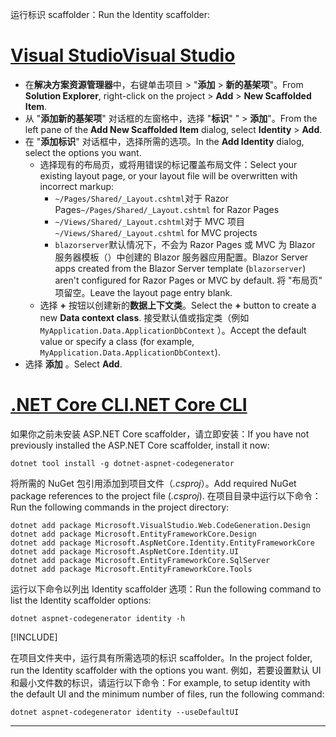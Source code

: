 <span data-ttu-id="741fa-101">运行标识 scaffolder：</span><span class="sxs-lookup"><span data-stu-id="741fa-101">Run the Identity scaffolder:</span></span>

# <a name="visual-studio"></a>[<span data-ttu-id="741fa-102">Visual Studio</span><span class="sxs-lookup"><span data-stu-id="741fa-102">Visual Studio</span></span>](#tab/visual-studio)

* <span data-ttu-id="741fa-103">在**解决方案资源管理器**中，右键单击项目 > "**添加**  >  **新的基架项**"。</span><span class="sxs-lookup"><span data-stu-id="741fa-103">From **Solution Explorer**, right-click on the project > **Add** > **New Scaffolded Item**.</span></span>
* <span data-ttu-id="741fa-104">从 "**添加新的基架项**" 对话框的左窗格中，选择 "**标识**" "  >  **添加**"。</span><span class="sxs-lookup"><span data-stu-id="741fa-104">From the left pane of the **Add New Scaffolded Item** dialog, select **Identity** > **Add**.</span></span>
* <span data-ttu-id="741fa-105">在 "**添加标识**" 对话框中，选择所需的选项。</span><span class="sxs-lookup"><span data-stu-id="741fa-105">In the **Add Identity** dialog, select the options you want.</span></span>
  * <span data-ttu-id="741fa-106">选择现有的布局页，或将用错误的标记覆盖布局文件：</span><span class="sxs-lookup"><span data-stu-id="741fa-106">Select your existing layout page, or your layout file will be overwritten with incorrect markup:</span></span>
    * <span data-ttu-id="741fa-107">`~/Pages/Shared/_Layout.cshtml`对于 Razor Pages</span><span class="sxs-lookup"><span data-stu-id="741fa-107">`~/Pages/Shared/_Layout.cshtml` for Razor Pages</span></span>
    * <span data-ttu-id="741fa-108">`~/Views/Shared/_Layout.cshtml`对于 MVC 项目</span><span class="sxs-lookup"><span data-stu-id="741fa-108">`~/Views/Shared/_Layout.cshtml` for MVC projects</span></span>
    * <span data-ttu-id="741fa-109">`blazorserver`默认情况下，不会为 Razor Pages 或 MVC 为 Blazor 服务器模板（）中创建的 Blazor 服务器应用配置。</span><span class="sxs-lookup"><span data-stu-id="741fa-109">Blazor Server apps created from the Blazor Server template (`blazorserver`) aren't configured for Razor Pages or MVC by default.</span></span> <span data-ttu-id="741fa-110">将 "布局页" 项留空。</span><span class="sxs-lookup"><span data-stu-id="741fa-110">Leave the layout page entry blank.</span></span>
  * <span data-ttu-id="741fa-111">选择 **+** 按钮以创建新的**数据上下文类**。</span><span class="sxs-lookup"><span data-stu-id="741fa-111">Select the **+** button to create a new **Data context class**.</span></span> <span data-ttu-id="741fa-112">接受默认值或指定类（例如 `MyApplication.Data.ApplicationDbContext` ）。</span><span class="sxs-lookup"><span data-stu-id="741fa-112">Accept the default value or specify a class (for example, `MyApplication.Data.ApplicationDbContext`).</span></span>
* <span data-ttu-id="741fa-113">选择 **添加** 。</span><span class="sxs-lookup"><span data-stu-id="741fa-113">Select **Add**.</span></span>

# <a name="net-core-cli"></a>[<span data-ttu-id="741fa-114">.NET Core CLI</span><span class="sxs-lookup"><span data-stu-id="741fa-114">.NET Core CLI</span></span>](#tab/netcore-cli)

<span data-ttu-id="741fa-115">如果你之前未安装 ASP.NET Core scaffolder，请立即安装：</span><span class="sxs-lookup"><span data-stu-id="741fa-115">If you have not previously installed the ASP.NET Core scaffolder, install it now:</span></span>

```dotnetcli
dotnet tool install -g dotnet-aspnet-codegenerator
```

<span data-ttu-id="741fa-116">将所需的 NuGet 包引用添加到项目文件（*.csproj*）。</span><span class="sxs-lookup"><span data-stu-id="741fa-116">Add required NuGet package references to the project file (*.csproj*).</span></span> <span data-ttu-id="741fa-117">在项目目录中运行以下命令：</span><span class="sxs-lookup"><span data-stu-id="741fa-117">Run the following commands in the project directory:</span></span>

```dotnetcli
dotnet add package Microsoft.VisualStudio.Web.CodeGeneration.Design
dotnet add package Microsoft.EntityFrameworkCore.Design
dotnet add package Microsoft.AspNetCore.Identity.EntityFrameworkCore
dotnet add package Microsoft.AspNetCore.Identity.UI
dotnet add package Microsoft.EntityFrameworkCore.SqlServer
dotnet add package Microsoft.EntityFrameworkCore.Tools
```

<span data-ttu-id="741fa-118">运行以下命令以列出 Identity scaffolder 选项：</span><span class="sxs-lookup"><span data-stu-id="741fa-118">Run the following command to list the Identity scaffolder options:</span></span>

```dotnetcli
dotnet aspnet-codegenerator identity -h
```

[!INCLUDE[](~/includes/scaffoldTFM.md)]

<span data-ttu-id="741fa-119">在项目文件夹中，运行具有所需选项的标识 scaffolder。</span><span class="sxs-lookup"><span data-stu-id="741fa-119">In the project folder, run the Identity scaffolder with the options you want.</span></span> <span data-ttu-id="741fa-120">例如，若要设置默认 UI 和最小文件数的标识，请运行以下命令：</span><span class="sxs-lookup"><span data-stu-id="741fa-120">For example, to setup identity with the default UI and the minimum number of files, run the following command:</span></span>

```dotnetcli
dotnet aspnet-codegenerator identity --useDefaultUI
```

---
